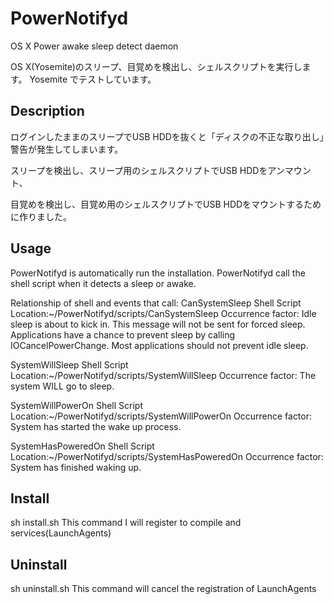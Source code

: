 PowerNotifyd
============

OS X Power awake sleep detect daemon

OS X(Yosemite)のスリープ、目覚めを検出し、シェルスクリプトを実行します。
Yosemite でテストしています。

## Description

ログインしたままのスリープでUSB HDDを抜くと「ディスクの不正な取り出し」警告が発生してしまいます。

スリープを検出し、スリープ用のシェルスクリプトでUSB HDDをアンマウント、

目覚めを検出し、目覚め用のシェルスクリプトでUSB HDDをマウントするために作りました。

## Usage
PowerNotifyd is automatically run the installation.
PowerNotifyd call the shell script when it detects a sleep or awake.

Relationship of shell and events that call:
CanSystemSleep Shell Script
 Location:~/PowerNotifyd/scripts/CanSystemSleep
 Occurrence factor:
 Idle sleep is about to kick in. This message will not be sent for forced sleep.
 Applications have a chance to prevent sleep by calling IOCancelPowerChange.
 Most applications should not prevent idle sleep.

SystemWillSleep Shell Script
 Location:~/PowerNotifyd/scripts/SystemWillSleep
 Occurrence factor:
 The system WILL go to sleep.

SystemWillPowerOn Shell Script 
 Location:~/PowerNotifyd/scripts/SystemWillPowerOn
 Occurrence factor:
 System has started the wake up process.

SystemHasPoweredOn Shell Script
 Location:~/PowerNotifyd/scripts/SystemHasPoweredOn
 Occurrence factor:
 System has finished waking up.
 
## Install
 sh install.sh
 This command I will register to compile and services(LaunchAgents)

## Uninstall
 sh uninstall.sh 
 This command will cancel the registration of LaunchAgents
